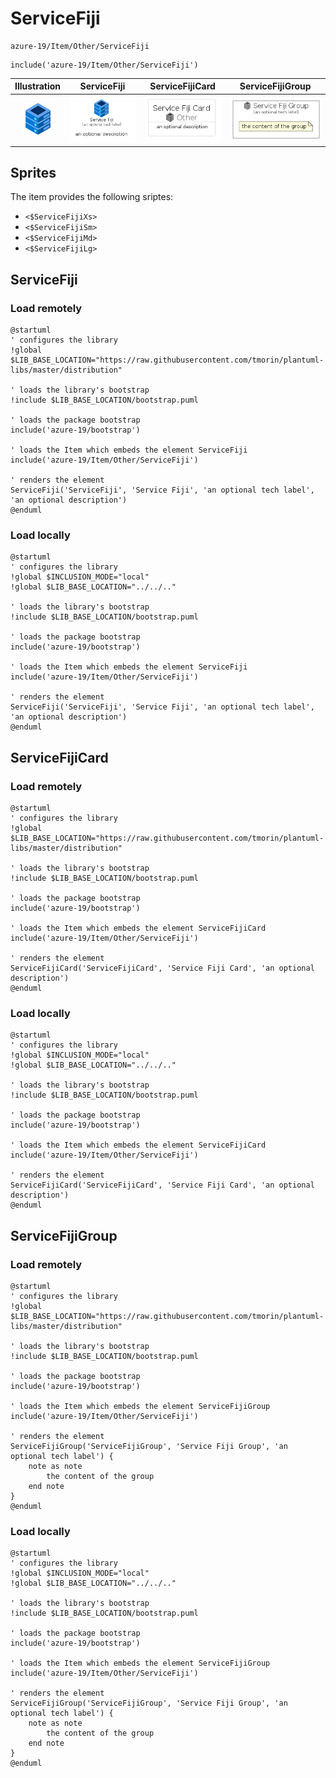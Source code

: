 # ServiceFiji


```text
azure-19/Item/Other/ServiceFiji
```

```text
include('azure-19/Item/Other/ServiceFiji')
```



| Illustration | ServiceFiji | ServiceFijiCard | ServiceFijiGroup |
| :---: | :---: | :---: | :---: |
| ![illustration for Illustration](../../../azure-19/Item/Other/ServiceFiji.png) | ![illustration for ServiceFiji](../../../azure-19/Item/Other/ServiceFiji.Local.png) | ![illustration for ServiceFijiCard](../../../azure-19/Item/Other/ServiceFijiCard.Local.png) | ![illustration for ServiceFijiGroup](../../../azure-19/Item/Other/ServiceFijiGroup.Local.png) |



## Sprites
The item provides the following sriptes:

- `<$ServiceFijiXs>`
- `<$ServiceFijiSm>`
- `<$ServiceFijiMd>`
- `<$ServiceFijiLg>`





## ServiceFiji

### Load remotely
```plantuml
@startuml
' configures the library
!global $LIB_BASE_LOCATION="https://raw.githubusercontent.com/tmorin/plantuml-libs/master/distribution"

' loads the library's bootstrap
!include $LIB_BASE_LOCATION/bootstrap.puml

' loads the package bootstrap
include('azure-19/bootstrap')

' loads the Item which embeds the element ServiceFiji
include('azure-19/Item/Other/ServiceFiji')

' renders the element
ServiceFiji('ServiceFiji', 'Service Fiji', 'an optional tech label', 'an optional description')
@enduml
```

### Load locally
```plantuml
@startuml
' configures the library
!global $INCLUSION_MODE="local"
!global $LIB_BASE_LOCATION="../../.."

' loads the library's bootstrap
!include $LIB_BASE_LOCATION/bootstrap.puml

' loads the package bootstrap
include('azure-19/bootstrap')

' loads the Item which embeds the element ServiceFiji
include('azure-19/Item/Other/ServiceFiji')

' renders the element
ServiceFiji('ServiceFiji', 'Service Fiji', 'an optional tech label', 'an optional description')
@enduml
```

## ServiceFijiCard

### Load remotely
```plantuml
@startuml
' configures the library
!global $LIB_BASE_LOCATION="https://raw.githubusercontent.com/tmorin/plantuml-libs/master/distribution"

' loads the library's bootstrap
!include $LIB_BASE_LOCATION/bootstrap.puml

' loads the package bootstrap
include('azure-19/bootstrap')

' loads the Item which embeds the element ServiceFijiCard
include('azure-19/Item/Other/ServiceFiji')

' renders the element
ServiceFijiCard('ServiceFijiCard', 'Service Fiji Card', 'an optional description')
@enduml
```

### Load locally
```plantuml
@startuml
' configures the library
!global $INCLUSION_MODE="local"
!global $LIB_BASE_LOCATION="../../.."

' loads the library's bootstrap
!include $LIB_BASE_LOCATION/bootstrap.puml

' loads the package bootstrap
include('azure-19/bootstrap')

' loads the Item which embeds the element ServiceFijiCard
include('azure-19/Item/Other/ServiceFiji')

' renders the element
ServiceFijiCard('ServiceFijiCard', 'Service Fiji Card', 'an optional description')
@enduml
```

## ServiceFijiGroup

### Load remotely
```plantuml
@startuml
' configures the library
!global $LIB_BASE_LOCATION="https://raw.githubusercontent.com/tmorin/plantuml-libs/master/distribution"

' loads the library's bootstrap
!include $LIB_BASE_LOCATION/bootstrap.puml

' loads the package bootstrap
include('azure-19/bootstrap')

' loads the Item which embeds the element ServiceFijiGroup
include('azure-19/Item/Other/ServiceFiji')

' renders the element
ServiceFijiGroup('ServiceFijiGroup', 'Service Fiji Group', 'an optional tech label') {
    note as note
        the content of the group
    end note
}
@enduml
```

### Load locally
```plantuml
@startuml
' configures the library
!global $INCLUSION_MODE="local"
!global $LIB_BASE_LOCATION="../../.."

' loads the library's bootstrap
!include $LIB_BASE_LOCATION/bootstrap.puml

' loads the package bootstrap
include('azure-19/bootstrap')

' loads the Item which embeds the element ServiceFijiGroup
include('azure-19/Item/Other/ServiceFiji')

' renders the element
ServiceFijiGroup('ServiceFijiGroup', 'Service Fiji Group', 'an optional tech label') {
    note as note
        the content of the group
    end note
}
@enduml
```

